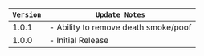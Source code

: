 | `Version` | `Update Notes`                       |
|-----------|--------------------------------------|
| 1.0.1     | - Ability to remove death smoke/poof |
| 1.0.0     | - Initial Release                    |